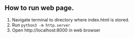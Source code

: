 ## How to run web page.
1. Navigate terminal to directory where index.html is stored.
2. Run `python3 -m http.server`
3. Open http://localhost:8000 in web browser 